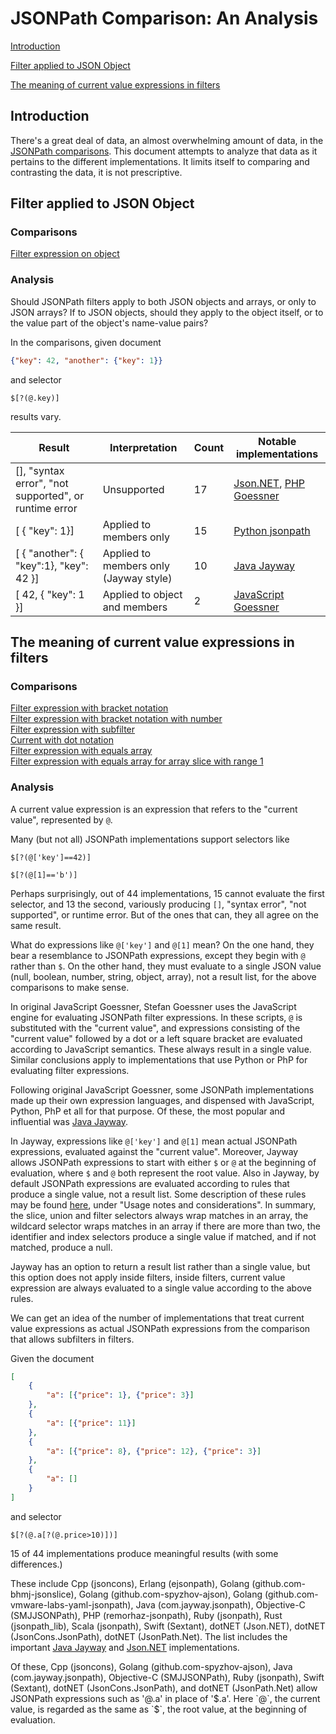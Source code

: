 # JSONPath Comparison: An Analysis

[Introduction](#A1)  

[Filter applied to JSON Object](#A2)

[The meaning of current value expressions in filters](#A3)

<div id="A1"/> 
 
## Introduction  

There's a great deal of data, an almost overwhelming amount of data, in the 
[JSONPath comparisons](https://cburgmer.github.io/json-path-comparison/). This document 
attempts to analyze that data as it pertains to the different implementations. 
It limits itself to comparing and contrasting the data, it is not prescriptive.

<div id="A2"/>  

## Filter applied to JSON Object

### Comparisons

[Filter expression on object](https://cburgmer.github.io/json-path-comparison/results/filter_expression_on_object.html)

### Analysis

Should JSONPath filters apply to both JSON objects and arrays, or only to JSON arrays?
If to JSON objects, should they apply to the object itself, or to the value part of the
object's name-value pairs?
 
In the comparisons, given document
```json
{"key": 42, "another": {"key": 1}}
``` 
and selector
```
$[?(@.key)]
```
results vary.

Result                                               |Interpretation       |Count | Notable implementations
-----------------------------------------------------|-----------------|------|------------------
[], "syntax error", "not supported", or runtime error|Unsupported      |17    |[Json.NET](https://www.newtonsoft.com/json), [PHP Goessner](https://code.google.com/archive/p/jsonpath/)
[ { "key": 1}]                                       |Applied to members only       |15    |[Python jsonpath](http://www.ultimate.com/phil/python/#jsonpath)
[ { "another": { "key":1}, "key": 42 }]              |Applied to members only (Jayway style) |10     |[Java Jayway](https://github.com/json-path/JsonPath/)
[ 42, { "key": 1 }]                                  |Applied to object and members|2| [JavaScript Goessner](https://code.google.com/archive/p/jsonpath/)


<div id="A3"/> 
 
## The meaning of current value expressions in filters 

### Comparisons

[Filter expression with bracket notation](https://cburgmer.github.io/json-path-comparison/results/filter_expression_with_bracket_notation.html)  
[Filter expression with bracket notation with number](https://cburgmer.github.io/json-path-comparison/results/filter_expression_with_bracket_notation_with_number.html)  
[Filter expression with subfilter](https://cburgmer.github.io/json-path-comparison/results/filter_expression_with_subfilter.html)  
[Current with dot notation](https://cburgmer.github.io/json-path-comparison/results/current_with_dot_notation.html)  
[Filter expression with equals array](https://cburgmer.github.io/json-path-comparison/results/filter_expression_with_equals_array.html)  
[Filter expression with equals array for array slice with range 1](https://cburgmer.github.io/json-path-comparison/results/filter_expression_with_equals_array_for_array_slice_with_range_1.html)  

### Analysis

A current value expression is an expression that refers to the "current value", represented by `@`. 

Many (but not all) JSONPath implementations support selectors like
```
$[?(@['key']==42)]

$[?(@[1]=='b')]
```
Perhaps surprisingly, out of 44 implementations, 15 cannot evaluate the first selector, 
and 13 the second, variously producing `[]`, "syntax error", "not supported", or runtime error.
But of the ones that can, they all agree on the same result.

What do expressions like `@['key']` and `@[1]` mean? On the one hand, they bear a resemblance
to JSONPath expressions, except they begin with `@` rather than `$`. On the other hand,
they must evaluate to a single JSON value (null, boolean, number, string, object, array),
not a result list, for the above comparisons to make sense. 

In original JavaScript Goessner, Stefan Goessner uses the JavaScript engine for evaluating
JSONPath filter expressions. In these scripts, `@` is substituted with the "current value",
and expressions consisting of the "current value" followed by a dot or a left square bracket
are evaluated according to JavaScript semantics. These always result in a single value. 
Similar conclusions apply to implementations that use Python or PhP for evaluating filter expressions. 

Following original JavaScript Goessner, some JSONPath implementations made up their own 
expression languages, and dispensed with JavaScript, Python, PhP et all for that purpose.
Of these, the most popular and influential was [Java Jayway](https://github.com/json-path/JsonPath/).

In Jayway, expressions like `@['key']` and `@[1]` mean actual JSONPath expressions, 
evaluated against the "current value". Moreover, Jayway allows JSONPath expressions 
to start with either `$` or `@` at the beginning of evaluation, where `$` and `@`
both represent the root value. Also in Jayway,
by default JSONPath expressions are evaluated according to rules that produce a single value, 
not a result list. Some description of these rules may be found 
[here](https://support.smartbear.com/readyapi/docs/testing/jsonpath-reference.html), 
under "Usage notes and considerations". In summary, the slice, union and filter selectors 
always wrap matches in an array, the wildcard selector wraps matches in an array if 
there are more than two, the identifier and index selectors 
produce a single value if matched, and if not matched, produce a null.

Jayway has an option to return a result list rather than a single value, but this option
does not apply inside filters, inside filters, current value expression are always
evaluated to a single value according to the above rules.

We can get an idea of the number of implementations that treat current value expressions
as actual JSONPath expressions from the comparison that allows subfilters in filters.

Given the document
```json
[
    {
        "a": [{"price": 1}, {"price": 3}]
    },
    {
        "a": [{"price": 11}]
    },
    {
        "a": [{"price": 8}, {"price": 12}, {"price": 3}]
    },
    {
        "a": []
    }
]
``` 
and selector
```
$[?(@.a[?(@.price>10)])]
```
15 of 44 implementations produce meaningful results (with some differences.)

These include Cpp (jsoncons), Erlang (ejsonpath), Golang (github.com-bhmj-jsonslice),
Golang (github.com-spyzhov-ajson), Golang (github.com-vmware-labs-yaml-jsonpath),
Java (com.jayway.jsonpath), Objective-C (SMJJSONPath), PHP (remorhaz-jsonpath),
Ruby (jsonpath), Rust (jsonpath_lib), Scala (jsonpath), Swift (Sextant),
dotNET (Json.NET), dotNET (JsonCons.JsonPath), dotNET (JsonPath.Net). The list 
includes the important [Java Jayway](https://github.com/json-path/JsonPath/) and 
[Json.NET](https://www.newtonsoft.com/json) implementations.

Of these, Cpp (jsoncons), Golang (github.com-spyzhov-ajson), Java (com.jayway.jsonpath),
Objective-C (SMJJSONPath), Ruby (jsonpath), Swift (Sextant), dotNET (JsonCons.JsonPath), 
and dotNET (JsonPath.Net) allow JSONPath expressions such as '@.a' in place of '$.a'.
Here `@`, the current value, is regarded as the same as `$`, the root value,
at the beginning of evaluation.


